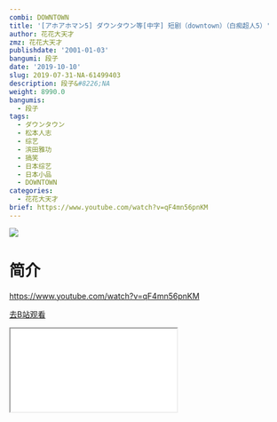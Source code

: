 ```yaml
---
combi: DOWNTOWN
title: '[アホアホマン5] ダウンタウン等[中字] 短剧（downtown）（白痴超人5）'
author: 花花大天才
zmz: 花花大天才
publishdate: '2001-01-03'
bangumi: 段子
date: '2019-10-10'
slug: 2019-07-31-NA-61499403
description: 段子&#8226;NA
weight: 8990.0
bangumis:
  - 段子
tags:
  - ダウンタウン
  - 松本人志
  - 综艺
  - 滨田雅功
  - 搞笑
  - 日本综艺
  - 日本小品
  - DOWNTOWN
categories:
  - 花花大天才
brief: https://www.youtube.com/watch?v=qF4mn56pnKM
---
```

![](https://raw.githubusercontent.com/tcgriffith/owaraisite/master/static/tmpimg/5519cd18861668473c851856d4643e2a81e87562.jpg.480.jpg)
# 简介  
https://www.youtube.com/watch?v=qF4mn56pnKM  

[去B站观看](https://www.bilibili.com/video/av61499403/)
<div class ="resp-container"><iframe class="testiframe" src="//player.bilibili.com/player.html?aid=61499403"", scrolling="no", allowfullscreen="true" > </iframe></div> 
